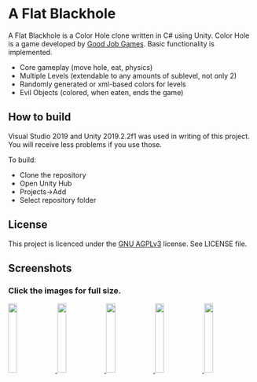 # A Flat Blackhole

A Flat Blackhole is a Color Hole clone written in C# using Unity. Color Hole is a game developed by [Good Job Games](https://goodjobgames.com/).
Basic functionality is implemented.

 * Core gameplay (move hole, eat, physics)
 * Multiple Levels (extendable to any amounts of sublevel, not only 2)
 * Randomly generated or xml-based colors for levels
 * Evil Objects (colored, when eaten, ends the game)

## How to build

Visual Studio 2019 and Unity 2019.2.2f1 was used in writing of this project. You will receive less problems if you use those. 

To build:

 * Clone the repository
 * Open Unity Hub
 * Projects->Add
 * Select repository folder

## License

This project is licenced under the [GNU AGPLv3](https://choosealicense.com/licenses/agpl-3.0/) license. See LICENSE file.

## Screenshots
### Click the images for full size.
<a href="https://user-images.githubusercontent.com/25724155/77832286-f9738100-7145-11ea-964e-acf0c717aa19.jpeg">
	<img src="https://user-images.githubusercontent.com/25724155/77832286-f9738100-7145-11ea-964e-acf0c717aa19.jpeg" width="19%">
</a>
<a href="https://user-images.githubusercontent.com/25724155/77832287-fa0c1780-7145-11ea-9b21-536405a4341f.jpeg">
	<img src="https://user-images.githubusercontent.com/25724155/77832287-fa0c1780-7145-11ea-9b21-536405a4341f.jpeg" width="19%">
</a>
<a href="https://user-images.githubusercontent.com/25724155/77832288-faa4ae00-7145-11ea-8ab3-10e77aa07e14.jpeg">
	<img src="https://user-images.githubusercontent.com/25724155/77832288-faa4ae00-7145-11ea-8ab3-10e77aa07e14.jpeg" width="19%">
</a>
<a href="https://user-images.githubusercontent.com/25724155/77832289-fbd5db00-7145-11ea-9a53-eab77daea291.jpeg">
	<img src="https://user-images.githubusercontent.com/25724155/77832289-fbd5db00-7145-11ea-9a53-eab77daea291.jpeg" width="19%">
</a>
<a href="https://user-images.githubusercontent.com/25724155/77832291-fc6e7180-7145-11ea-8ed5-3bccb92fcde9.jpeg">
	<img src="https://user-images.githubusercontent.com/25724155/77832291-fc6e7180-7145-11ea-8ed5-3bccb92fcde9.jpeg" width="19%">
</a>